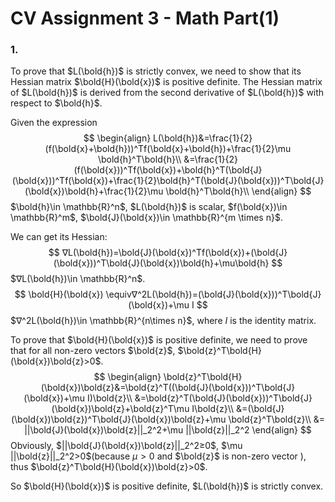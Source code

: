 # CV Assignment 3 - Math Part(1)



### 1.

To prove that $L(\bold{h})$ is strictly convex, we need to show that its Hessian matrix $\bold{H}(\bold{x})$ is positive definite. The Hessian matrix of $L(\bold{h})$ is derived from the second derivative of $L(\bold{h})$ with respect to $\bold{h}$.

Given the expression
$$
\begin{align}
L(\bold{h})&=\frac{1}{2}(f(\bold{x}+\bold{h}))^Tf(\bold{x}+\bold{h})+\frac{1}{2}\mu \bold{h}^T\bold{h}\\
&=\frac{1}{2}(f(\bold{x}))^Tf(\bold{x})+\bold{h}^T(\bold{J}(\bold{x}))^Tf(\bold{x})+\frac{1}{2}\bold{h}^T(\bold{J}(\bold{x}))^T\bold{J}(\bold{x})\bold{h}+\frac{1}{2}\mu \bold{h}^T\bold{h}\\
\end{align}
$$
$\bold{h}\in \mathbb{R}^n$, $L(\bold{h})$ is scalar, $f(\bold{x})\in \mathbb{R}^m$, $\bold{J}(\bold{x})\in \mathbb{R}^{m \times n}$.



We can get its Hessian:
$$
∇L(\bold{h})=\bold{J}(\bold{x})^Tf(\bold{x})+(\bold{J}(\bold{x}))^T\bold{J}(\bold{x})\bold{h}+\mu\bold{h}
$$
$∇L(\bold{h})\in \mathbb{R}^n$.
$$
\bold{H}(\bold{x}) \equiv∇^2L(\bold{h})=(\bold{J}(\bold{x}))^T\bold{J}(\bold{x})+\mu I
$$
$∇^2L(\bold{h})\in \mathbb{R}^{n\times n}$, where $I$ is the identity matrix.



To prove that $\bold{H}(\bold{x})$ is positive definite, we need to prove that for all non-zero vectors $\bold{z}$, $\bold{z}^T\bold{H}(\bold{x})\bold{z}>0$.
$$
\begin{align}
\bold{z}^T\bold{H}(\bold{x})\bold{z}&=\bold{z}^T((\bold{J}(\bold{x}))^T\bold{J}(\bold{x})+\mu I)\bold{z}\\
&=\bold{z}^T(\bold{J}(\bold{x}))^T\bold{J}(\bold{x})\bold{z}+\bold{z}^T\mu I\bold{z}\\
&=(\bold{J}(\bold{x})\bold{z})^T\bold{J}(\bold{x})\bold{z}+\mu \bold{z}^T\bold{z}\\
&= ||\bold{J}(\bold{x})\bold{z}||_2^2+\mu ||\bold{z}||_2^2
\end{align}
$$
Obviously, $||\bold{J}(\bold{x})\bold{z}||_2^2≥0$, $\mu ||\bold{z}||_2^2>0$(because $\mu>0$ and $\bold{z}$ is non-zero vector ), thus $\bold{z}^T\bold{H}(\bold{x})\bold{z}>0$.

So $\bold{H}(\bold{x})$ is positive definite, $L(\bold{h})$ is strictly convex.
